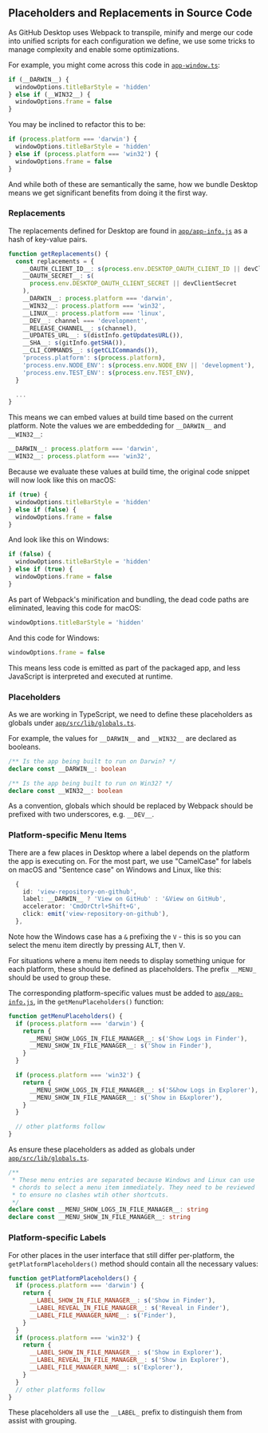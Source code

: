 ## Placeholders and Replacements in Source Code

As GitHub Desktop uses Webpack to transpile, minify and merge our code
into unified scripts for each configuration we define, we use some tricks
to manage complexity and enable some optimizations.

For example, you might come across this code in [`app-window.ts`](https://github.com/desktop/desktop/blob/master/app/src/main-process/app-window.ts):

```ts
if (__DARWIN__) {
  windowOptions.titleBarStyle = 'hidden'
} else if (__WIN32__) {
  windowOptions.frame = false
}
```

You may be inclined to refactor this to be:

```ts
if (process.platform === 'darwin') {
  windowOptions.titleBarStyle = 'hidden'
} else if (process.platform === 'win32') {
  windowOptions.frame = false
}
```

And while both of these are semantically the same, how we bundle Desktop means
we get significant benefits from doing it the first way.

### Replacements

The replacements defined for Desktop are found in [`app/app-info.js`](https://github.com/desktop/desktop/blob/master/app/app-info.js)
as a hash of key-value pairs.

```ts
function getReplacements() {
  const replacements = {
    __OAUTH_CLIENT_ID__: s(process.env.DESKTOP_OAUTH_CLIENT_ID || devClientId),
    __OAUTH_SECRET__: s(
      process.env.DESKTOP_OAUTH_CLIENT_SECRET || devClientSecret
    ),
    __DARWIN__: process.platform === 'darwin',
    __WIN32__: process.platform === 'win32',
    __LINUX__: process.platform === 'linux',
    __DEV__: channel === 'development',
    __RELEASE_CHANNEL__: s(channel),
    __UPDATES_URL__: s(distInfo.getUpdatesURL()),
    __SHA__: s(gitInfo.getSHA()),
    __CLI_COMMANDS__: s(getCLICommands()),
    'process.platform': s(process.platform),
    'process.env.NODE_ENV': s(process.env.NODE_ENV || 'development'),
    'process.env.TEST_ENV': s(process.env.TEST_ENV),
  }

  ...
}
```

This means we can embed values at build time based on the current platform.
Note the values we are embeddeding for `__DARWIN__` and `__WIN32__`:

```ts
__DARWIN__: process.platform === 'darwin',
__WIN32__: process.platform === 'win32',
```

Because we evaluate these values at build time, the original code snippet will
now look like this on macOS:

```js
if (true) {
  windowOptions.titleBarStyle = 'hidden'
} else if (false) {
  windowOptions.frame = false
}
```

And look like this on Windows:

```js
if (false) {
  windowOptions.titleBarStyle = 'hidden'
} else if (true) {
  windowOptions.frame = false
}
```

As part of Webpack's minification and bundling, the dead code paths are
eliminated, leaving this code for macOS:

```js
windowOptions.titleBarStyle = 'hidden'
```

And this code for Windows:

```js
windowOptions.frame = false
```

This means less code is emitted as part of the packaged app, and less
JavaScript is interpreted and executed at runtime.

### Placeholders

As we are working in TypeScript, we need to define these placeholders as
globals under [`app/src/lib/globals.ts`](https://github.com/desktop/desktop/blob/master/app/src/lib/globals.d.ts).

For example, the values for `__DARWIN__` and `__WIN32__` are declared as
booleans.

```ts
/** Is the app being built to run on Darwin? */
declare const __DARWIN__: boolean

/** Is the app being built to run on Win32? */
declare const __WIN32__: boolean
```

As a convention, globals which should be replaced by Webpack should be prefixed
with two underscores, e.g. `__DEV__`.

### Platform-specific Menu Items

There are a few places in Desktop where a label depends on the platform the
app is executing on. For the most part, we use "CamelCase" for labels on macOS
and "Sentence case" on Windows and Linux, like this:

```ts
  {
    id: 'view-repository-on-github',
    label: __DARWIN__ ? 'View on GitHub' : '&View on GitHub',
    accelerator: 'CmdOrCtrl+Shift+G',
    click: emit('view-repository-on-github'),
  },
```

Note how the Windows case has a `&` prefixing the `V` - this is so you can
select the menu item directly by pressing <kbd>ALT</kbd>, then <kbd>V</kbd>.

For situations where a menu item needs to display something unique for each
platform, these should be defined as placeholders. The prefix `__MENU_` should
be used to group these.

The corresponding platform-specific values must be added to [`app/app-info.js`](https://github.com/desktop/desktop/blob/master/app/app-info.js),
in the `getMenuPlaceholders()` function:

```ts
function getMenuPlaceholders() {
  if (process.platform === 'darwin') {
    return {
      __MENU_SHOW_LOGS_IN_FILE_MANAGER__: s('Show Logs in Finder'),
      __MENU_SHOW_IN_FILE_MANAGER__: s('Show in Finder'),
    }
  }

  if (process.platform === 'win32') {
    return {
      __MENU_SHOW_LOGS_IN_FILE_MANAGER__: s('S&how Logs in Explorer'),
      __MENU_SHOW_IN_FILE_MANAGER__: s('Show in E&xplorer'),
    }
  }

  // other platforms follow
}
```

As ensure these placeholders as added as globals under
[`app/src/lib/globals.ts`](https://github.com/desktop/desktop/blob/master/app/src/lib/globals.d.ts).


```ts
/**
 * These menu entries are separated because Windows and Linux can use
 * chords to select a menu item immediately. They need to be reviewed
 * to ensure no clashes wtih other shortcuts.
 */
declare const __MENU_SHOW_LOGS_IN_FILE_MANAGER__: string
declare const __MENU_SHOW_IN_FILE_MANAGER__: string
```

### Platform-specific Labels

For other places in the user interface that still differ per-platform,
the `getPlatformPlaceholders()` method should contain all the necessary
values:

```js
function getPlatformPlaceholders() {
  if (process.platform === 'darwin') {
    return {
      __LABEL_SHOW_IN_FILE_MANAGER__: s('Show in Finder'),
      __LABEL_REVEAL_IN_FILE_MANAGER__: s('Reveal in Finder'),
      __LABEL_FILE_MANAGER_NAME__: s('Finder'),
    }
  }
  if (process.platform === 'win32') {
    return {
      __LABEL_SHOW_IN_FILE_MANAGER__: s('Show in Explorer'),
      __LABEL_REVEAL_IN_FILE_MANAGER__: s('Show in Explorer'),
      __LABEL_FILE_MANAGER_NAME__: s('Explorer'),
    }
  }
  // other platforms follow
}
```

These placeholders all use the `__LABEL_` prefix to distinguish them from
assist with grouping.
